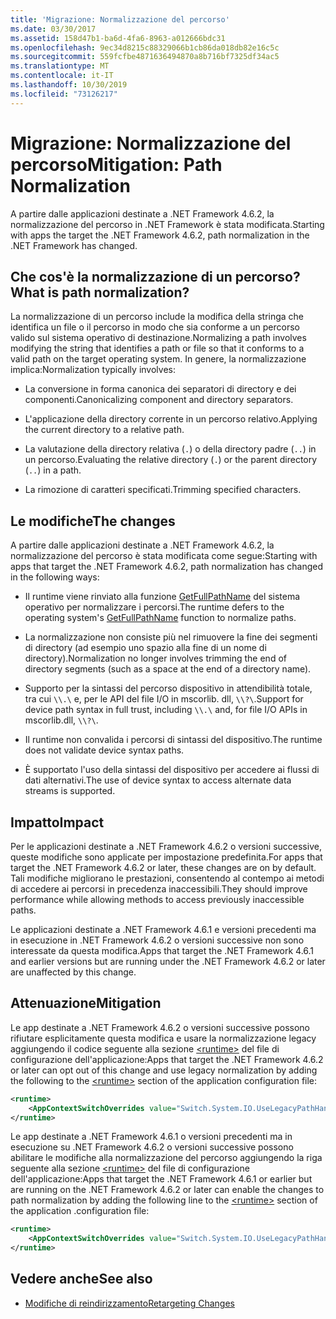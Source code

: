 ```yaml
---
title: 'Migrazione: Normalizzazione del percorso'
ms.date: 03/30/2017
ms.assetid: 158d47b1-ba6d-4fa6-8963-a012666bdc31
ms.openlocfilehash: 9ec34d8215c88329066b1cb86da018db82e16c5c
ms.sourcegitcommit: 559fcfbe4871636494870a8b716bf7325df34ac5
ms.translationtype: MT
ms.contentlocale: it-IT
ms.lasthandoff: 10/30/2019
ms.locfileid: "73126217"
---
```

# <a name="mitigation-path-normalization"></a><span data-ttu-id="fa99b-102">Migrazione: Normalizzazione del percorso</span><span class="sxs-lookup"><span data-stu-id="fa99b-102">Mitigation: Path Normalization</span></span>
<span data-ttu-id="fa99b-103">A partire dalle applicazioni destinate a .NET Framework 4.6.2, la normalizzazione del percorso in .NET Framework è stata modificata.</span><span class="sxs-lookup"><span data-stu-id="fa99b-103">Starting with apps the target  the .NET Framework 4.6.2, path normalization in the .NET Framework has changed.</span></span>  
  
## <a name="what-is-path-normalization"></a><span data-ttu-id="fa99b-104">Che cos'è la normalizzazione di un percorso?</span><span class="sxs-lookup"><span data-stu-id="fa99b-104">What is path normalization?</span></span>  
 <span data-ttu-id="fa99b-105">La normalizzazione di un percorso include la modifica della stringa che identifica un file o il percorso in modo che sia conforme a un percorso valido sul sistema operativo di destinazione.</span><span class="sxs-lookup"><span data-stu-id="fa99b-105">Normalizing a path involves modifying the string that identifies a path or file so that it conforms to a valid path on the target operating system.</span></span> <span data-ttu-id="fa99b-106">In genere, la normalizzazione implica:</span><span class="sxs-lookup"><span data-stu-id="fa99b-106">Normalization typically involves:</span></span>  
  
- <span data-ttu-id="fa99b-107">La conversione in forma canonica dei separatori di directory e dei componenti.</span><span class="sxs-lookup"><span data-stu-id="fa99b-107">Canonicalizing component and directory separators.</span></span>  
  
- <span data-ttu-id="fa99b-108">L'applicazione della directory corrente in un percorso relativo.</span><span class="sxs-lookup"><span data-stu-id="fa99b-108">Applying the current directory to a relative path.</span></span>  
  
- <span data-ttu-id="fa99b-109">La valutazione della directory relativa (`.`) o della directory padre (`..`) in un percorso.</span><span class="sxs-lookup"><span data-stu-id="fa99b-109">Evaluating the relative directory (`.`) or the parent directory (`..`) in a path.</span></span>  
  
- <span data-ttu-id="fa99b-110">La rimozione di caratteri specificati.</span><span class="sxs-lookup"><span data-stu-id="fa99b-110">Trimming specified characters.</span></span>  
  
## <a name="the-changes"></a><span data-ttu-id="fa99b-111">Le modifiche</span><span class="sxs-lookup"><span data-stu-id="fa99b-111">The changes</span></span>  
 <span data-ttu-id="fa99b-112">A partire dalle applicazioni destinate a .NET Framework 4.6.2, la normalizzazione del percorso è stata modificata come segue:</span><span class="sxs-lookup"><span data-stu-id="fa99b-112">Starting with apps that target the .NET Framework 4.6.2, path normalization has changed in the following ways:</span></span>  
  
- <span data-ttu-id="fa99b-113">Il runtime viene rinviato alla funzione [GetFullPathName](/windows/desktop/api/fileapi/nf-fileapi-getfullpathnamea) del sistema operativo per normalizzare i percorsi.</span><span class="sxs-lookup"><span data-stu-id="fa99b-113">The runtime defers to the operating system's [GetFullPathName](/windows/desktop/api/fileapi/nf-fileapi-getfullpathnamea) function to normalize paths.</span></span>  
  
- <span data-ttu-id="fa99b-114">La normalizzazione non consiste più nel rimuovere la fine dei segmenti di directory (ad esempio uno spazio alla fine di un nome di directory).</span><span class="sxs-lookup"><span data-stu-id="fa99b-114">Normalization no longer involves trimming the end of directory segments (such as a space at the end of a directory name).</span></span>  
  
- <span data-ttu-id="fa99b-115">Supporto per la sintassi del percorso dispositivo in attendibilità totale, tra cui `\\.\` e, per le API del file I/O in mscorlib. dll, `\\?\`.</span><span class="sxs-lookup"><span data-stu-id="fa99b-115">Support for device path syntax in full trust, including  `\\.\` and, for file I/O APIs   in mscorlib.dll, `\\?\`.</span></span>  
  
- <span data-ttu-id="fa99b-116">Il runtime non convalida i percorsi di sintassi del dispositivo.</span><span class="sxs-lookup"><span data-stu-id="fa99b-116">The runtime does not validate device syntax paths.</span></span>  
  
- <span data-ttu-id="fa99b-117">È supportato l'uso della sintassi del dispositivo per accedere ai flussi di dati alternativi.</span><span class="sxs-lookup"><span data-stu-id="fa99b-117">The use of device syntax to access alternate data streams is supported.</span></span>  
  
## <a name="impact"></a><span data-ttu-id="fa99b-118">Impatto</span><span class="sxs-lookup"><span data-stu-id="fa99b-118">Impact</span></span>  

<span data-ttu-id="fa99b-119">Per le applicazioni destinate a .NET Framework 4.6.2 o versioni successive, queste modifiche sono applicate per impostazione predefinita.</span><span class="sxs-lookup"><span data-stu-id="fa99b-119">For apps that target the .NET Framework 4.6.2 or later, these changes are on  by default.</span></span> <span data-ttu-id="fa99b-120">Tali modifiche migliorano le prestazioni, consentendo al contempo ai metodi di accedere ai percorsi in precedenza inaccessibili.</span><span class="sxs-lookup"><span data-stu-id="fa99b-120">They should improve performance while allowing methods to access previously inaccessible paths.</span></span>  
  
<span data-ttu-id="fa99b-121">Le applicazioni destinate a .NET Framework 4.6.1 e versioni precedenti ma in esecuzione in .NET Framework 4.6.2 o versioni successive non sono interessate da questa modifica.</span><span class="sxs-lookup"><span data-stu-id="fa99b-121">Apps that target the .NET Framework 4.6.1 and earlier versions but are running under the .NET Framework 4.6.2 or later are unaffected by this change.</span></span>  
  
## <a name="mitigation"></a><span data-ttu-id="fa99b-122">Attenuazione</span><span class="sxs-lookup"><span data-stu-id="fa99b-122">Mitigation</span></span>  
 <span data-ttu-id="fa99b-123">Le app destinate a .NET Framework 4.6.2 o versioni successive possono rifiutare esplicitamente questa modifica e usare la normalizzazione legacy aggiungendo il codice seguente alla sezione [\<runtime>](../configure-apps/file-schema/runtime/runtime-element.md) del file di configurazione dell'applicazione:</span><span class="sxs-lookup"><span data-stu-id="fa99b-123">Apps that target the .NET Framework 4.6.2 or later can opt out of this change and use legacy normalization by adding the following to the [\<runtime>](../configure-apps/file-schema/runtime/runtime-element.md) section of the application configuration file:</span></span>  
  
```xml  
<runtime>  
    <AppContextSwitchOverrides value="Switch.System.IO.UseLegacyPathHandling=true" />    
</runtime>  
```  
  
<span data-ttu-id="fa99b-124">Le app destinate a .NET Framework 4.6.1 o versioni precedenti ma in esecuzione su .NET Framework 4.6.2 o versioni successive possono abilitare le modifiche alla normalizzazione del percorso aggiungendo la riga seguente alla sezione [\<runtime>](../configure-apps/file-schema/runtime/runtime-element.md) del file di configurazione dell'applicazione:</span><span class="sxs-lookup"><span data-stu-id="fa99b-124">Apps that target the .NET Framework 4.6.1 or earlier but are running on the .NET Framework 4.6.2 or later can enable the changes to path normalization by adding the following line to the [\<runtime>](../configure-apps/file-schema/runtime/runtime-element.md) section of the application .configuration file:</span></span>  
  
```xml  
<runtime>  
    <AppContextSwitchOverrides value="Switch.System.IO.UseLegacyPathHandling=false" />    
</runtime>  
```  
  
## <a name="see-also"></a><span data-ttu-id="fa99b-125">Vedere anche</span><span class="sxs-lookup"><span data-stu-id="fa99b-125">See also</span></span>

- [<span data-ttu-id="fa99b-126">Modifiche di reindirizzamento</span><span class="sxs-lookup"><span data-stu-id="fa99b-126">Retargeting Changes</span></span>](retargeting-changes-in-the-net-framework-4-6-2.md)
